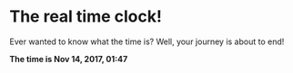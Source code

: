 # The real time clock!

Ever wanted to know what the time is? Well, your journey is about to end!

**The time is Nov 14, 2017, 01:47**